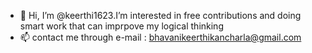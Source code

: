 - 👋 Hi, I’m @keerthi1623.I’m interested in free contributions and doing smart work that can imprpove my logical thinking
- 📫 contact me through e-mail : bhavanikeerthikancharla@gmail.com
